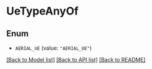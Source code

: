 # UeTypeAnyOf

## Enum


* `AERIAL_UE` (value: `"AERIAL_UE"`)


[[Back to Model list]](../README.md#documentation-for-models) [[Back to API list]](../README.md#documentation-for-api-endpoints) [[Back to README]](../README.md)


